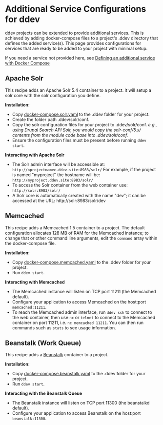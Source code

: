 <h1> Additional Service Configurations for ddev</h1>

ddev projects can be extended to provide additional services. This is achieved by adding docker-compose files to a project's .ddev directory that defines the added service(s). This page provides configurations for services that are ready to be added to your project with minimal setup.

If you need a service not provided here, see [Defining an additional service with Docker Compose](custom-compose-files.md)

## Apache Solr
This recipe adds an Apache Solr 5.4 container to a project. It will setup a solr core with the solr configuration you define.

**Installation:**

- Copy [docker-compose.solr.yaml](https://github.com/drud/ddev/tree/master/pkg/servicetest/testdata/services/docker-compose.solr.yaml) to the .ddev folder for your project.
- Create the folder path .ddev/solr/conf.
- Copy the solr configuration files for your project to .ddev/solr/conf. _e.g., using Drupal Search API Solr, you would copy the solr-conf/5.x/ contents from the module code base into .ddev/solr/conf._
- Ensure the configuration files must be present before running `ddev start`.

**Interacting with Apache Solr**

- The Solr admin interface will be accessible at: `http://<projectname>.ddev.site:8983/solr/` For example, if the project is named "myproject" the hostname will be: `http://myproject.ddev.site:8983/solr/`
- To access the Solr container from the web container use: `http://solr:8983/solr/`
- A Solr core is automatically created with the name "dev"; it can be accessed at the URL: http://solr:8983/solr/dev

## Memcached
This recipe adds a Memcached 1.5 container to a project. The default configuration allocates 128 MB of RAM for the Memcached instance; to change that or other command line arguments, edit the `command` array within the docker-compose file.

**Installation:**

- Copy [docker-compose.memcached.yaml](https://github.com/drud/ddev/tree/master/pkg/servicetest/testdata/services/docker-compose.memcached.yaml) to the .ddev folder for your project.
- Run `ddev start`.

**Interacting with Memcached**

- The Memcached instance will listen on TCP port 11211 (the Memcached default).
- Configure your application to access Memcached on the host:port `memcached:11211`.
- To reach the Memcached admin interface, run `ddev ssh` to connect to the web container, then use `nc` or `telnet` to connect to the Memcached container on port 11211, i.e. `nc memcached 11211`. You can then run commands such as `stats` to see usage information.

## Beanstalk (Work Queue)
This recipe adds a [Beanstalk](https://beanstalkd.github.io/) container to a project.

**Installation:**

- Copy [docker-compose.beanstalk.yaml](https://github.com/drud/ddev/tree/master/pkg/servicetest/testdata/services/docker-compose.beanstalkd.yaml) to the .ddev folder for your project.
- Run `ddev start`.

**Interacting with the Beanstalk Queue**

- The Beanstalk instance will listen on TCP port 11300 (the beanstalkd default).
- Configure your application to access Beanstalk on the host:port `beanstalk:11300`.
